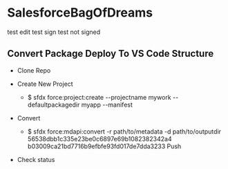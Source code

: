 # SalesforceBagOfDreams

test edit
test sign
test not signed


## Convert Package Deploy To VS Code  Structure

* Clone Repo

* Create New Project

    * $ sfdx force:project:create --projectname mywork --defaultpackagedir myapp --manifest

* Convert
    * $ sfdx force:mdapi:convert -r path/to/metadata -d path/to/outputdir
56538dbb1c335e23be0c6897e69b1082382342a4
b03009ca21bd7716b9efbfe93fd017de7dda3233
Push
* Check status

